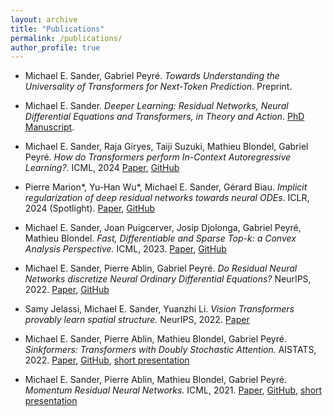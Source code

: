 ```yaml
---
layout: archive
title: "Publications"
permalink: /publications/
author_profile: true
---
```


- Michael E. Sander, Gabriel Peyré. *Towards Understanding the Universality of Transformers for Next-Token Prediction*. Preprint.

- Michael E. Sander. *Deeper Learning: Residual Networks, Neural Differential Equations and Transformers, in Theory and Action*. [PhD Manuscript](https://michaelsdr.github.io/documents/Manuscript.pdf).

- Michael E. Sander, Raja Giryes, Taiji Suzuki, Mathieu Blondel, Gabriel Peyré. *How do Transformers perform In-Context Autoregressive Learning?*. ICML, 2024  [Paper](https://arxiv.org/abs/2402.05787), [GitHub](https://github.com/michaelsdr/ical) 

- Pierre Marion*, Yu-Han Wu*, Michael E. Sander, Gérard Biau. *Implicit regularization of deep residual networks towards neural ODEs*. ICLR, 2024 (Spotlight). [Paper](https://arxiv.org/abs/2309.01213), [GitHub](https://github.com/michaelsdr/implicit-regularization-resnets-nodes)

- Michael E. Sander, Joan Puigcerver, Josip Djolonga, Gabriel Peyré, Mathieu Blondel. *Fast, Differentiable and Sparse Top-k: a Convex Analysis Perspective.* ICML, 2023. [Paper](https://arxiv.org/abs/2302.01425), [GitHub](https://github.com/google-research/google-research/tree/master/sparse_soft_topk)

- Michael E. Sander, Pierre Ablin, Gabriel Peyré. *Do Residual Neural Networks discretize Neural Ordinary Differential Equations?* NeurIPS, 2022. [Paper](https://arxiv.org/abs/2205.14612), [GitHub](https://github.com/michaelsdr/resnet_nodes)

- Samy Jelassi, Michael E. Sander, Yuanzhi Li. *Vision Transformers provably learn spatial structure.* NeurIPS, 2022. [Paper](https://arxiv.org/abs/2210.09221)

- Michael E. Sander, Pierre Ablin, Mathieu Blondel, Gabriel Peyré. *Sinkformers: Transformers with Doubly Stochastic Attention.* AISTATS, 2022. [Paper](https://arxiv.org/abs/2110.11773), [GitHub](https://github.com/michaelsdr/sinkformers), [short presentation](https://slideslive.com/38980517/sinkformers-transformers-with-doubly-stochastic-attention?ref=speaker-17920)

- Michael E. Sander, Pierre Ablin, Mathieu Blondel, Gabriel Peyré. *Momentum Residual Neural Networks.* ICML, 2021. [Paper](https://arxiv.org/abs/2102.07870), [GitHub](https://github.com/michaelsdr/momentumnet), [short presentation](https://www.youtube.com/watch?v=4PQR7ErASNo)
